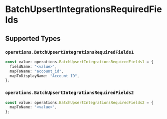 # BatchUpsertIntegrationsRequiredFields


## Supported Types

### `operations.BatchUpsertIntegrationsRequiredFields1`

```typescript
const value: operations.BatchUpsertIntegrationsRequiredFields1 = {
  fieldName: "<value>",
  mapToName: "account_id",
  mapToDisplayName: "Account ID",
};
```

### `operations.BatchUpsertIntegrationsRequiredFields2`

```typescript
const value: operations.BatchUpsertIntegrationsRequiredFields2 = {
  mapToName: "<value>",
};
```

